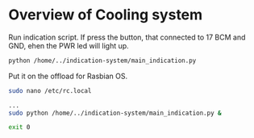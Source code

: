 # Overview of Coоling system 

Run indication script. If press the button, that connected to 17 BCM and GND, еhen the PWR led will light up.

```bash 
python /home/../indication-system/main_indication.py
```

Put it on the offload for Rasbian OS.

```bash
sudo nano /etc/rc.local
```

```bash
...
sudo python /home/../indication-system/main_indication.py &

exit 0
```